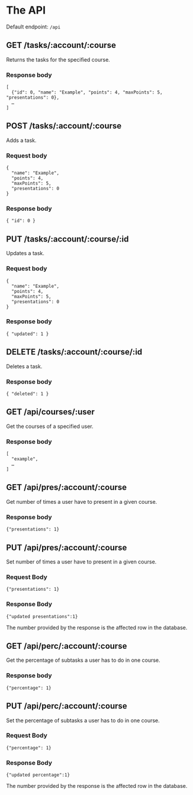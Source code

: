# The API
Default endpoint: `/api`

## GET /tasks/:account/:course
Returns the tasks for the specified course.

### Response body
```
[
  {"id": 0, "name": "Example", "points": 4, "maxPoints": 5, "presentations": 0},
  …
]
```

## POST /tasks/:account/:course
Adds a task.

### Request body
```
{
  "name": "Example",
  "points": 4,
  "maxPoints": 5,
  "presentations": 0
}
```

### Response body
```
{ "id": 0 }
```

## PUT /tasks/:account/:course/:id
Updates a task.

### Request body
```
{
  "name": "Example",
  "points": 4,
  "maxPoints": 5,
  "presentations": 0
}
```

### Response body
```
{ "updated": 1 }
```

## DELETE /tasks/:account/:course/:id
Deletes a task.

### Response body
```
{ "deleted": 1 }
```

## GET /api/courses/:user
Get the courses of a specified user.

### Response body
```
[
  "example",
  …
]
```

## GET /api/pres/:account/:course
Get number of times a user have to present in a given course.

### Response body
```
{"presentations": 1}
```

## PUT /api/pres/:account/:course
Set number of times a user have to present in a given course.

### Request Body
```
{"presentations": 1}
```

### Response Body
```
{"updated presentations":1}
```
 The number provided by the response is the affected row in the database.

 ## GET /api/perc/:account/:course
Get the percentage of subtasks a user has to do in one course.

### Response body
```
{"percentage": 1}
```

## PUT /api/perc/:account/:course
Set the percentage of subtasks a user has to do in one course.

### Request Body
```
{"percentage": 1}
```

### Response Body
```
{"updated percentage":1}
```
 The number provided by the response is the affected row in the database.
